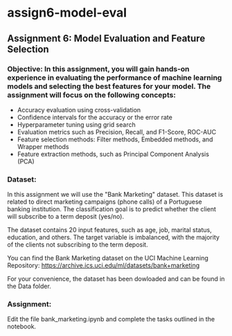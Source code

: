 # assign6-model-eval

## Assignment 6: Model Evaluation and Feature Selection

### Objective: In this assignment, you will gain hands-on experience in evaluating the performance of machine learning models and selecting the best features for your model. The assignment will focus on the following concepts:

- Accuracy evaluation using cross-validation
- Confidence intervals for the accuracy or the error rate
- Hyperparameter tuning using grid search
- Evaluation metrics such as Precision, Recall, and F1-Score, ROC-AUC
- Feature selection methods: Filter methods, Embedded methods, and Wrapper methods
- Feature extraction methods, such as Principal Component Analysis (PCA)

### Dataset:

In this assignment we will use the "Bank Marketing" dataset. This dataset is related to direct marketing campaigns (phone calls) of a Portuguese banking institution. The classification goal is to predict whether the client will subscribe to a term deposit (yes/no). 

The dataset contains 20 input features, such as age, job, marital status, education, and others. The target variable is imbalanced, with the majority of the clients not subscribing to the term deposit.

You can find the Bank Marketing dataset on the UCI Machine Learning Repository: https://archive.ics.uci.edu/ml/datasets/bank+marketing

For your convenience, the dataset has been dowloaded and can be found in the Data folder.

### Assignment:

Edit the file bank_marketing.ipynb and complete the tasks outlined in the notebook.